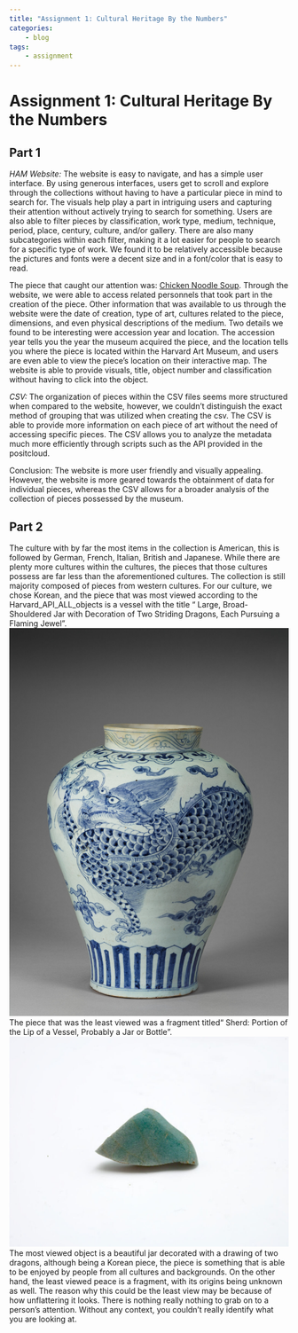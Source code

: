 ```yaml
---
title: "Assignment 1: Cultural Heritage By the Numbers"
categories:
	- blog 
tags:
	- assignment
---
```

# Assignment 1: Cultural Heritage By the Numbers
## **Part 1**

*HAM Website:*
The website is easy to navigate, and has a simple user interface. By using generous interfaces, users get to scroll and explore through the collections without having to have a particular piece in mind to search for. The visuals help play a part in intriguing users and capturing their attention without actively trying to search for something. Users are also able to filter pieces by classification, work type, medium, technique, period, place, century, culture, and/or gallery. There are also many subcategories within each filter, making it a lot easier for people to search for a specific type of work. We found it to be relatively accessible because the pictures and fonts were a decent size and in a font/color that is easy to read. 

The piece that caught our attention was: [Chicken Noodle Soup](https://harvardartmuseums.org/collections/object/262968?position=262968). Through the website, we were able to access related personnels that took part in the creation of the piece. Other information that was available to us through the website were the date of creation, type of art, cultures related to the piece, dimensions, and even physical descriptions of the medium. Two details we found to be interesting were accession year and location. The accession year tells you the year the museum acquired the piece, and the location tells you where the piece is located within the Harvard Art Museum, and users are even able to view the piece’s location on their interactive map. The website is able to provide visuals, title, object number and classification without having to click into the object. 

*CSV:*
The organization of pieces within the CSV files seems more structured when compared to the website, however, we couldn’t distinguish the exact method of grouping that was utilized when creating the csv. The CSV is able to provide more information on each piece of art without the need of accessing specific pieces. The CSV allows you to analyze the metadata much more efficiently through scripts such as the API provided in the positcloud. 

Conclusion:
The website is more user friendly and visually appealing. However, the website is more geared towards the obtainment of data for individual pieces, whereas the CSV allows for a broader analysis of the collection of pieces possessed by the museum. 

## **Part 2**

The culture with by far the most items in the collection is American, this is followed by German, French, Italian, British and Japanese. While there are plenty more cultures within the cultures, the pieces that those cultures possess are far less than the aforementioned cultures. The collection is still majority composed of pieces from western cultures. For our culture, we chose Korean, and the piece that was most viewed according to the Harvard_API_ALL_objects is a vessel with the title “ Large, Broad-Shouldered Jar with Decoration of Two Striding Dragons, Each Pursuing a Flaming Jewel”. ![Vessel](/assets/images/vessel.jpeg) The piece that was the least viewed was a fragment titled“ Sherd: Portion of the Lip of a Vessel, Probably a Jar or Bottle”. ![Fragment](/assets/images/fragment.jpeg) The most viewed object is a beautiful jar decorated with a drawing of two dragons, although being a Korean piece, the piece is something that is able to be enjoyed by people from all cultures and backgrounds. On the other hand, the least viewed peace is a fragment, with its origins being unknown as well. The reason why this could be the least view may be because of how unflattering it looks. There is nothing really nothing to grab on to a person’s attention. Without any context, you couldn’t really identify what you are looking at. 

	

